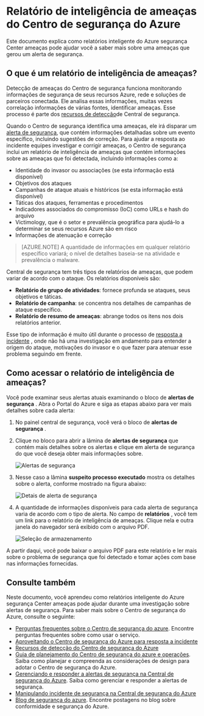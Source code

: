 <properties
   pageTitle="Relatório de inteligência de ameaças do Centro de segurança do Azure | Microsoft Azure"
   description="Este documento ajuda você a usar relatórios inteligente do Azure segurança Center ameaças durante uma investigação para encontrar mais informações sobre um alerta de segurança."
   services="security-center"
   documentationCenter="na"
   authors="YuriDio"
   manager="swadhwa"
   editor=""/>

<tags
   ms.service="security-center"
   ms.devlang="na"
   ms.topic="hero-article"
   ms.tgt_pltfrm="na"
   ms.workload="na"
   ms.date="10/17/2016"
   ms.author="yurid"/>

# <a name="azure-security-center-threat-intelligence-report"></a>Relatório de inteligência de ameaças do Centro de segurança do Azure
Este documento explica como relatórios inteligente do Azure segurança Center ameaças pode ajudar você a saber mais sobre uma ameaças que gerou um alerta de segurança.

## <a name="what-is-a-threat-intelligence-report"></a>O que é um relatório de inteligência de ameaças?
Detecção de ameaças do Centro de segurança funciona monitorando informações de segurança de seus recursos Azure, rede e soluções de parceiros conectada. Ele analisa essas informações, muitas vezes correlação informações de várias fontes, identificar ameaças. Esse processo é parte dos [recursos de detecção](security-center-detection-capabilities.md)de Central de segurança. 

Quando o Centro de segurança identifica uma ameaças, ele irá disparar um [alerta de segurança](security-center-managing-and-responding-alerts.md), que contém informações detalhadas sobre um evento específico, incluindo sugestões de correção. Para ajudar a resposta ao incidente equipes investigar e corrigir ameaças, o Centro de segurança inclui um relatório de inteligência de ameaças que contém informações sobre as ameaças que foi detectada, incluindo informações como a: 

- Identidade do invasor ou associações (se esta informação está disponível)
- Objetivos dos ataques
- Campanhas de ataque atuais e históricos (se esta informação está disponível)
- Táticas dos ataques, ferramentas e procedimentos
- Indicadores associados do compromisso (IoC) como URLs e hash do arquivo
- Victimology, que é o setor e prevalência geográfica para ajudá-lo a determinar se seus recursos Azure são em risco
- Informações de atenuação e correção

>[AZURE.NOTE] A quantidade de informações em qualquer relatório específico variará; o nível de detalhes baseia-se na atividade e prevalência o malware.

Central de segurança tem três tipos de relatórios de ameaças, que podem variar de acordo com o ataque. Os relatórios disponíveis são:

- **Relatório de grupo de atividades**: fornece profunda se ataques, seus objetivos e táticas.
- **Relatório de campanha**: se concentra nos detalhes de campanhas de ataque específico. 
- **Relatório de resumo de ameaças**: abrange todos os itens nos dois relatórios anterior.

Esse tipo de informação é muito útil durante o processo de [resposta a incidente](security-center-incident-response.md) , onde não há uma investigação em andamento para entender a origem do ataque, motivações do invasor e o que fazer para atenuar esse problema seguindo em frente. 

## <a name="how-to-access-the-threat-intelligence-report"></a>Como acessar o relatório de inteligência de ameaças?

Você pode examinar seus alertas atuais examinando o bloco de **alertas de segurança** . Abra o Portal do Azure e siga as etapas abaixo para ver mais detalhes sobre cada alerta:

1. No painel central de segurança, você verá o bloco de **alertas de segurança** .

2. Clique no bloco para abrir a lâmina de **alertas de segurança** que contém mais detalhes sobre os alertas e clique em alerta de segurança do que você deseja obter mais informações sobre.

    ![Alertas de segurança](./media/security-center-threat-report/security-center-threat-report-fig1.png)

3. Nesse caso a lâmina **suspeito processo executado** mostra os detalhes sobre o alerta, conforme mostrado na figura abaixo:

    ![Detais de alerta de segurança](./media/security-center-threat-report/security-center-threat-report-fig2.png)

4.  A quantidade de informações disponíveis para cada alerta de segurança varia de acordo com o tipo de alerta. No campo de **relatórios** , você tem um link para o relatório de inteligência de ameaças. Clique nela e outra janela do navegador será exibido com o arquivo PDF.

    ![Seleção de armazenamento](./media/security-center-threat-report/security-center-threat-report-fig3.png)

A partir daqui, você pode baixar o arquivo PDF para este relatório e ler mais sobre o problema de segurança que foi detectado e tomar ações com base nas informações fornecidas.

## <a name="see-also"></a>Consulte também

Neste documento, você aprendeu como relatórios inteligente do Azure segurança Center ameaças pode ajudar durante uma investigação sobre alertas de segurança. Para saber mais sobre o Centro de segurança do Azure, consulte o seguinte:

- [Perguntas frequentes sobre o Centro de segurança do azure](security-center-faq.md). Encontre perguntas frequentes sobre como usar o serviço.
- [Aproveitando o Centro de segurança do Azure para resposta a incidente](security-center-incident-response.md)
- [Recursos de detecção do Centro de segurança do Azure](security-center-detection-capabilities.md)
- [Guia de planejamento do Centro de segurança do azure e operações](security-center-planning-and-operations-guide.md). Saiba como planejar e compreenda as considerações de design para adotar o Centro de segurança do Azure.
- [Gerenciando e responder a alertas de segurança na Central de segurança do Azure](security-center-managing-and-responding-alerts.md). Saiba como gerenciar e responder a alertas de segurança.
- [Manipulando incidente de segurança na Central de segurança do Azure](security-center-incident.md)
- [Blog de segurança do azure](http://blogs.msdn.com/b/azuresecurity/). Encontre postagens no blog sobre conformidade e segurança do Azure.

